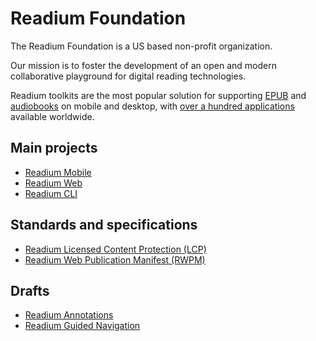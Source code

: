 # Readium Foundation

The Readium Foundation is a US based non-profit organization.

Our mission is to foster the development of an open and modern collaborative playground for digital reading technologies.

Readium toolkits are the most popular solution for supporting [EPUB](https://www.w3.org/TR/epub-33/) and [audiobooks](https://readium.org/webpub-manifest/profiles/audiobook) on mobile and desktop, with [over a hundred applications](https://github.com/readium/awesome-readium) available worldwide.

## Main projects

* [Readium Mobile](https://readium.org/mobile)
* [Readium Web](https://readium.org/web)
* [Readium CLI](https://github.com/readium/cli)

## Standards and specifications

* [Readium Licensed Content Protection (LCP)](https://readium.org/lcp-specs)
* [Readium Web Publication Manifest (RWPM)](https://readium.org/webpub-manifest)

## Drafts

* [Readium Annotations](https://github.com/readium/annotations/)
* [Readium Guided Navigation](https://github.com/readium/guided-navigation/)
